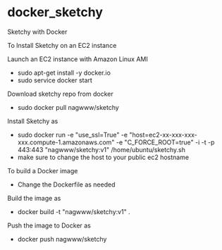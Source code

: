 docker_sketchy
=====================

Sketchy with Docker

To Install Sketchy on an EC2 instance

Launch an EC2 instance with Amazon Linux AMI
- sudo apt-get install -y docker.io
- sudo service docker start

Download sketchy repo from docker
- sudo docker pull nagwww/sketchy

Install Sketchy as
- sudo docker run -e "use_ssl=True" -e "host=ec2-xx-xxx-xxx-xxx.compute-1.amazonaws.com" -e  "C_FORCE_ROOT=true" -i -t -p 443:443 "nagwww/sketchy:v1" /home/ubuntu/sketchy.sh
- make sure to change the host to your public ec2 hostname

To build a Docker image
- Change the Dockerfile as needed

Build the image as
- docker build -t "nagwww/sketchy:v1" .

Push the image to Docker as
- docker push nagwww/sketchy
